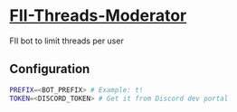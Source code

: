 # [FII-Threads-Moderator](https://github.com/Woomymy/thread-limit-bot)

FII bot to limit threads per user

## Configuration

```sh
PREFIX=<BOT_PREFIX> # Example: t!
TOKEN=<DISCORD_TOKEN> # Get it from Discord dev portal
```

